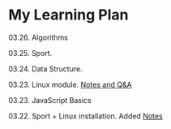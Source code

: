 # My Learning Plan

03.26. Algorithms

03.25. Sport.

03.24. Data Structure.

03.23. Linux module. [Notes and Q&A](https://github.com/MrDanielHarka/learning/blob/main/linux.md)

03.23. JavaScript Basics

03.22. Sport + Linux installation. Added [Notes](https://github.com/MrDanielHarka/learning/blob/main/linux.md)
